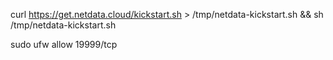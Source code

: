 curl https://get.netdata.cloud/kickstart.sh > /tmp/netdata-kickstart.sh && sh /tmp/netdata-kickstart.sh

sudo ufw allow 19999/tcp